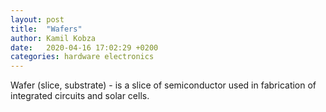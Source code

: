 ```yaml
---
layout: post
title:  "Wafers"
author: Kamil Kobza
date:   2020-04-16 17:02:29 +0200
categories: hardware electronics
---
```


Wafer (slice, substrate) - is a slice of semiconductor used in fabrication of integrated circuits and solar cells.